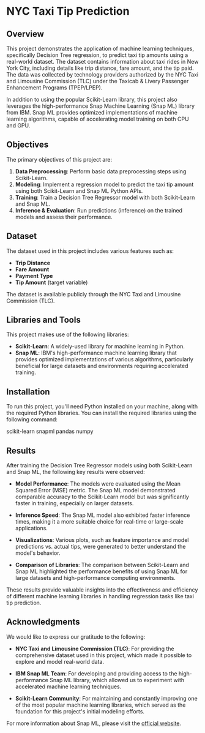 # NYC Taxi Tip Prediction

## Overview

This project demonstrates the application of machine learning techniques, specifically Decision Tree regression, to predict taxi tip amounts using a real-world dataset. The dataset contains information about taxi rides in New York City, including details like trip distance, fare amount, and the tip paid. The data was collected by technology providers authorized by the NYC Taxi and Limousine Commission (TLC) under the Taxicab & Livery Passenger Enhancement Programs (TPEP/LPEP).

In addition to using the popular Scikit-Learn library, this project also leverages the high-performance Snap Machine Learning (Snap ML) library from IBM. Snap ML provides optimized implementations of machine learning algorithms, capable of accelerating model training on both CPU and GPU.

## Objectives

The primary objectives of this project are:
1. **Data Preprocessing**: Perform basic data preprocessing steps using Scikit-Learn.
2. **Modeling**: Implement a regression model to predict the taxi tip amount using both Scikit-Learn and Snap ML Python APIs.
3. **Training**: Train a Decision Tree Regressor model with both Scikit-Learn and Snap ML.
4. **Inference & Evaluation**: Run predictions (inference) on the trained models and assess their performance.

## Dataset

The dataset used in this project includes various features such as:
- **Trip Distance**
- **Fare Amount**
- **Payment Type**
- **Tip Amount** (target variable)

The dataset is available publicly through the NYC Taxi and Limousine Commission (TLC).

## Libraries and Tools

This project makes use of the following libraries:
- **Scikit-Learn**: A widely-used library for machine learning in Python.
- **Snap ML**: IBM's high-performance machine learning library that provides optimized implementations of various algorithms, particularly beneficial for large datasets and environments requiring accelerated training.

## Installation

To run this project, you'll need Python installed on your machine, along with the required Python libraries. You can install the required libraries using the following command:
   
scikit-learn
snapml
pandas
numpy



## Results

After training the Decision Tree Regressor models using both Scikit-Learn and Snap ML, the following key results were observed:

- **Model Performance**: The models were evaluated using the Mean Squared Error (MSE) metric. The Snap ML model demonstrated comparable accuracy to the Scikit-Learn model but was significantly faster in training, especially on larger datasets.

- **Inference Speed**: The Snap ML model also exhibited faster inference times, making it a more suitable choice for real-time or large-scale applications.

- **Visualizations**: Various plots, such as feature importance and model predictions vs. actual tips, were generated to better understand the model's behavior. 
- **Comparison of Libraries**: The comparison between Scikit-Learn and Snap ML highlighted the performance benefits of using Snap ML for large datasets and high-performance computing environments.

These results provide valuable insights into the effectiveness and efficiency of different machine learning libraries in handling regression tasks like taxi tip prediction.

## Acknowledgments

We would like to express our gratitude to the following:

- **NYC Taxi and Limousine Commission (TLC)**: For providing the comprehensive dataset used in this project, which made it possible to explore and model real-world data.

- **IBM Snap ML Team**: For developing and providing access to the high-performance Snap ML library, which allowed us to experiment with accelerated machine learning techniques.

- **Scikit-Learn Community**: For maintaining and constantly improving one of the most popular machine learning libraries, which served as the foundation for this project's initial modeling efforts.

For more information about Snap ML, please visit the [official website](https://www.zurich.ibm.com/snapml/).

